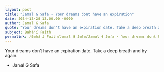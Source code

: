 ```yaml
---
layout: post
title: "Jamal G Safa - Your dreams dont have an expiration"
date: 2024-12-28 12:00:00 -0000
author: Jamal G Safa
quote: "Your dreams don't have an expiration date. Take a deep breath and try again."
subject: Bahá'í Faith
permalink: /Bahá'í Faith/Jamal G Safa/Jamal G Safa - Your dreams dont have an expiration
---
```


Your dreams don't have an expiration date. Take a deep breath and try again.

- Jamal G Safa
